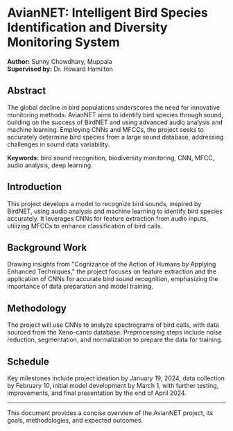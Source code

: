 # AvianNET: Intelligent Bird Species Identification and Diversity Monitoring System

**Author:** Sunny Chowdhary, Muppala  
**Supervised by:** Dr. Howard Hamilton

## Abstract
The global decline in bird populations underscores the need for innovative monitoring methods. AvianNET aims to identify bird species through sound, building on the success of BirdNET and using advanced audio analysis and machine learning. Employing CNNs and MFCCs, the project seeks to accurately determine bird species from a large sound database, addressing challenges in sound data variability.

**Keywords:** bird sound recognition, biodiversity monitoring, CNN, MFCC, audio analysis, deep learning.

## Introduction
This project develops a model to recognize bird sounds, inspired by BirdNET, using audio analysis and machine learning to identify bird species accurately. It leverages CNNs for feature extraction from audio inputs, utilizing MFCCs to enhance classification of bird calls.

## Background Work
Drawing insights from "Cognizance of the Action of Humans by Applying Enhanced Techniques," the project focuses on feature extraction and the application of CNNs for accurate bird sound recognition, emphasizing the importance of data preparation and model training.

## Methodology
The project will use CNNs to analyze spectrograms of bird calls, with data sourced from the Xeno-canto database. Preprocessing steps include noise reduction, segmentation, and normalization to prepare the data for training.

## Schedule
Key milestones include project ideation by January 19, 2024, data collection by February 10, initial model development by March 1, with further testing, improvements, and final presentation by the end of April 2024.

---

This document provides a concise overview of the AvianNET project, its goals, methodologies, and expected outcomes.
